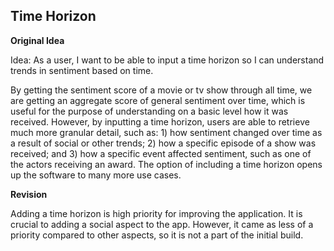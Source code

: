 ## Time Horizon

**Original Idea**

Idea: As a user, I want to be able to input a time horizon so I can understand trends in sentiment based on time. 

By getting the sentiment score of a movie or tv show through all time, we are getting an aggregate score of general sentiment over time, which is useful for the purpose of understanding on a basic level how it was received. However, by inputting a time horizon, users are able to retrieve much more granular detail, such as: 1) how sentiment changed over time as a result of social or other trends; 2) how a specific episode of a show was received; and 3) how a specific event affected sentiment, such as one of the actors receiving an award. The option of including a time horizon opens up the software to many more use cases.

**Revision**

Adding a time horizon is high priority for improving the application. It is crucial to adding a social aspect to the app. However, it came as less of a priority compared to other aspects, so it is not a part of the initial build.
